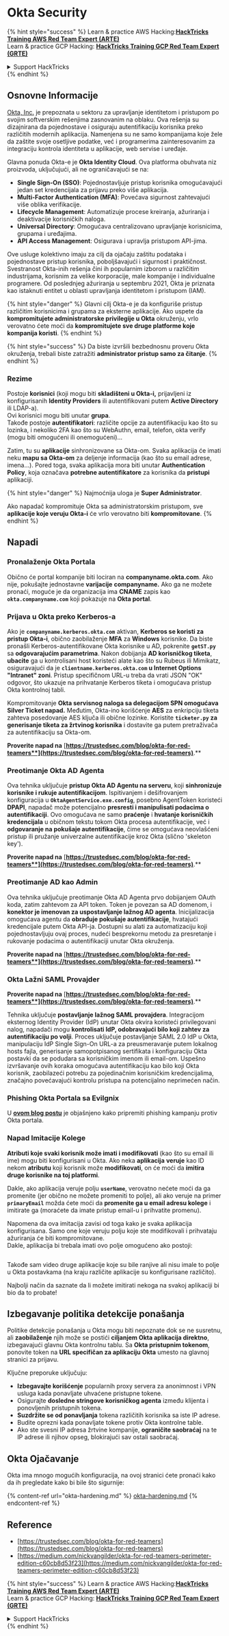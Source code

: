# Okta Security

{% hint style="success" %}
Learn & practice AWS Hacking:<img src="/.gitbook/assets/image.png" alt="" data-size="line">[**HackTricks Training AWS Red Team Expert (ARTE)**](https://training.hacktricks.xyz/courses/arte)<img src="/.gitbook/assets/image.png" alt="" data-size="line">\
Learn & practice GCP Hacking: <img src="/.gitbook/assets/image (2).png" alt="" data-size="line">[**HackTricks Training GCP Red Team Expert (GRTE)**<img src="/.gitbook/assets/image (2).png" alt="" data-size="line">](https://training.hacktricks.xyz/courses/grte)

<details>

<summary>Support HackTricks</summary>

* Check the [**subscription plans**](https://github.com/sponsors/carlospolop)!
* **Join the** 💬 [**Discord group**](https://discord.gg/hRep4RUj7f) or the [**telegram group**](https://t.me/peass) or **follow** us on **Twitter** 🐦 [**@hacktricks\_live**](https://twitter.com/hacktricks\_live)**.**
* **Share hacking tricks by submitting PRs to the** [**HackTricks**](https://github.com/carlospolop/hacktricks) and [**HackTricks Cloud**](https://github.com/carlospolop/hacktricks-cloud) github repos.

</details>
{% endhint %}

## Osnovne Informacije

[Okta, Inc.](https://www.okta.com/) je prepoznata u sektoru za upravljanje identitetom i pristupom po svojim softverskim rešenjima zasnovanim na oblaku. Ova rešenja su dizajnirana da pojednostave i osiguraju autentifikaciju korisnika preko različitih modernih aplikacija. Namenjena su ne samo kompanijama koje žele da zaštite svoje osetljive podatke, već i programerima zainteresovanim za integraciju kontrola identiteta u aplikacije, web servise i uređaje.

Glavna ponuda Okta-e je **Okta Identity Cloud**. Ova platforma obuhvata niz proizvoda, uključujući, ali ne ograničavajući se na:

* **Single Sign-On (SSO)**: Pojednostavljuje pristup korisnika omogućavajući jedan set kredencijala za prijavu preko više aplikacija.
* **Multi-Factor Authentication (MFA)**: Povećava sigurnost zahtevajući više oblika verifikacije.
* **Lifecycle Management**: Automatizuje procese kreiranja, ažuriranja i deaktivacije korisničkih naloga.
* **Universal Directory**: Omogućava centralizovano upravljanje korisnicima, grupama i uređajima.
* **API Access Management**: Osigurava i upravlja pristupom API-jima.

Ove usluge kolektivno imaju za cilj da ojačaju zaštitu podataka i pojednostave pristup korisnika, poboljšavajući i sigurnost i praktičnost. Svestranost Okta-inih rešenja čini ih popularnim izborom u različitim industrijama, korisnim za velike korporacije, male kompanije i individualne programere. Od poslednjeg ažuriranja u septembru 2021, Okta je priznata kao istaknuti entitet u oblasti upravljanja identitetom i pristupom (IAM).

{% hint style="danger" %}
Glavni cilj Okta-e je da konfiguriše pristup različitim korisnicima i grupama za eksterne aplikacije. Ako uspete da **kompromitujete administratorske privilegije u Okta** okruženju, vrlo verovatno ćete moći da **kompromitujete sve druge platforme koje kompanija koristi**.
{% endhint %}

{% hint style="success" %}
Da biste izvršili bezbednosnu proveru Okta okruženja, trebali biste zatražiti **administrator pristup samo za čitanje**.
{% endhint %}

### Rezime

Postoje **korisnici** (koji mogu biti **skladišteni u Okta-i,** prijavljeni iz konfigurisanih **Identity Providers** ili autentifikovani putem **Active Directory** ili LDAP-a).\
Ovi korisnici mogu biti unutar **grupa**.\
Takođe postoje **autentifikatori**: različite opcije za autentifikaciju kao što su lozinka, i nekoliko 2FA kao što su WebAuthn, email, telefon, okta verify (mogu biti omogućeni ili onemogućeni)...

Zatim, tu su **aplikacije** sinhronizovane sa Okta-om. Svaka aplikacija će imati neku **mapu sa Okta-om** za deljenje informacija (kao što su email adrese, imena...). Pored toga, svaka aplikacija mora biti unutar **Authentication Policy**, koja označava **potrebne autentifikatore** za korisnika da **pristupi** aplikaciji.

{% hint style="danger" %}
Najmoćnija uloga je **Super Administrator**.

Ako napadač kompromituje Okta sa administratorskim pristupom, sve **aplikacije koje veruju Okta-i** će vrlo verovatno biti **kompromitovane**.
{% endhint %}

## Napadi

### Pronalaženje Okta Portala

Obično će portal kompanije biti lociran na **companyname.okta.com**. Ako nije, pokušajte jednostavne **varijacije** **companyname.** Ako ga ne možete pronaći, moguće je da organizacija ima **CNAME** zapis kao **`okta.companyname.com`** koji pokazuje na **Okta portal**.

### Prijava u Okta preko Kerberos-a

Ako je **`companyname.kerberos.okta.com`** aktivan, **Kerberos se koristi za pristup Okta-i**, obično zaobilaženje **MFA** za **Windows** korisnike. Da biste pronašli Kerberos-autentifikovane Okta korisnike u AD, pokrenite **`getST.py`** sa **odgovarajućim parametrima**. Nakon dobijanja **AD korisničkog tiketa**, **ubacite** ga u kontrolisani host koristeći alate kao što su Rubeus ili Mimikatz, osiguravajući da je **`clientname.kerberos.okta.com` u Internet Options "Intranet" zoni**. Pristup specifičnom URL-u treba da vrati JSON "OK" odgovor, što ukazuje na prihvatanje Kerberos tiketa i omogućava pristup Okta kontrolnoj tabli.

Kompromitovanje **Okta servisnog naloga sa delegacijom SPN omogućava Silver Ticket napad.** Međutim, Okta-ino korišćenje **AES** za enkripciju tiketa zahteva posedovanje AES ključa ili obične lozinke. Koristite **`ticketer.py` za generisanje tiketa za žrtvinog korisnika** i dostavite ga putem pretraživača za autentifikaciju sa Okta-om.

**Proverite napad na** [**https://trustedsec.com/blog/okta-for-red-teamers**](https://trustedsec.com/blog/okta-for-red-teamers)**.**

### Preotimanje Okta AD Agenta

Ova tehnika uključuje **pristup Okta AD Agentu na serveru**, koji **sinhronizuje korisnike i rukuje autentifikacijom**. Ispitivanjem i dešifrovanjem konfiguracija u **`OktaAgentService.exe.config`**, posebno AgentToken koristeći **DPAPI**, napadač može potencijalno **presresti i manipulisati podacima o autentifikaciji**. Ovo omogućava ne samo **praćenje** i **hvatanje korisničkih kredencijala** u običnom tekstu tokom Okta procesa autentifikacije, već i **odgovaranje na pokušaje autentifikacije**, čime se omogućava neovlašćeni pristup ili pružanje univerzalne autentifikacije kroz Okta (slično 'skeleton key').

**Proverite napad na** [**https://trustedsec.com/blog/okta-for-red-teamers**](https://trustedsec.com/blog/okta-for-red-teamers)**.**

### Preotimanje AD kao Admin

Ova tehnika uključuje preotimanje Okta AD Agenta prvo dobijanjem OAuth koda, zatim zahtevom za API token. Token je povezan sa AD domenom, i **konektor je imenovan za uspostavljanje lažnog AD agenta**. Inicijalizacija omogućava agentu da **obrađuje pokušaje autentifikacije**, hvatajući kredencijale putem Okta API-ja. Dostupni su alati za automatizaciju koji pojednostavljuju ovaj proces, nudeći besprekornu metodu za presretanje i rukovanje podacima o autentifikaciji unutar Okta okruženja.

**Proverite napad na** [**https://trustedsec.com/blog/okta-for-red-teamers**](https://trustedsec.com/blog/okta-for-red-teamers)**.**

### Okta Lažni SAML Provajder

**Proverite napad na** [**https://trustedsec.com/blog/okta-for-red-teamers**](https://trustedsec.com/blog/okta-for-red-teamers)**.**

Tehnika uključuje **postavljanje lažnog SAML provajdera**. Integracijom eksternog Identity Provider (IdP) unutar Okta okvira koristeći privilegovani nalog, napadači mogu **kontrolisati IdP, odobravajući bilo koji zahtev za autentifikaciju po volji**. Proces uključuje postavljanje SAML 2.0 IdP u Okta, manipulaciju IdP Single Sign-On URL-a za preusmeravanje putem lokalnog hosts fajla, generisanje samopotpisanog sertifikata i konfiguraciju Okta postavki da se podudara sa korisničkim imenom ili email-om. Uspešno izvršavanje ovih koraka omogućava autentifikaciju kao bilo koji Okta korisnik, zaobilazeći potrebu za pojedinačnim korisničkim kredencijalima, značajno povećavajući kontrolu pristupa na potencijalno neprimećen način.

### Phishing Okta Portala sa Evilgnix

U [**ovom blog postu**](https://medium.com/nickvangilder/okta-for-red-teamers-perimeter-edition-c60cb8d53f23) je objašnjeno kako pripremiti phishing kampanju protiv Okta portala.

### Napad Imitacije Kolege

**Atributi koje svaki korisnik može imati i modifikovati** (kao što su email ili ime) mogu biti konfigurisani u Okta. Ako neka **aplikacija** **veruje** kao ID nekom **atributu** koji korisnik može **modifikovati**, on će moći da **imitira druge korisnike na toj platformi**.

Dakle, ako aplikacija veruje polju **`userName`**, verovatno nećete moći da ga promenite (jer obično ne možete promeniti to polje), ali ako veruje na primer **`primaryEmail`** možda ćete moći da **promenite ga u email adresu kolege** i imitirate ga (moraćete da imate pristup email-u i prihvatite promenu).

Napomena da ova imitacija zavisi od toga kako je svaka aplikacija konfigurisana. Samo one koje veruju polju koje ste modifikovali i prihvataju ažuriranja će biti kompromitovane.\
Dakle, aplikacija bi trebala imati ovo polje omogućeno ako postoji:

<figure><img src="../../.gitbook/assets/image (175).png" alt=""><figcaption></figcaption></figure>

Takođe sam video druge aplikacije koje su bile ranjive ali nisu imale to polje u Okta postavkama (na kraju različite aplikacije su konfigurisane različito).

Najbolji način da saznate da li možete imitirati nekoga na svakoj aplikaciji bi bio da to probate!

## Izbegavanje politika detekcije ponašanja <a href="#id-9fde" id="id-9fde"></a>

Politike detekcije ponašanja u Okta mogu biti nepoznate dok se ne susretnu, ali **zaobilaženje** njih može se postići **ciljanjem Okta aplikacija direktno**, izbegavajući glavnu Okta kontrolnu tablu. Sa **Okta pristupnim tokenom**, ponovite token na **URL specifičan za aplikaciju Okta** umesto na glavnoj stranici za prijavu.

Ključne preporuke uključuju:

* **Izbegavajte korišćenje** popularnih proxy servera za anonimnost i VPN usluga kada ponavljate uhvaćene pristupne tokene.
* Osigurajte **dosledne stringove korisničkog agenta** između klijenta i ponovljenih pristupnih tokena.
* **Suzdržite se od ponavljanja** tokena različitih korisnika sa iste IP adrese.
* Budite oprezni kada ponavljate tokene protiv Okta kontrolne table.
* Ako ste svesni IP adresa žrtvine kompanije, **ograničite saobraćaj** na te IP adrese ili njihov opseg, blokirajući sav ostali saobraćaj.

## Okta Ojačavanje

Okta ima mnogo mogućih konfiguracija, na ovoj stranici ćete pronaći kako da ih pregledate kako bi bile što sigurnije:

{% content-ref url="okta-hardening.md" %}
[okta-hardening.md](okta-hardening.md)
{% endcontent-ref %}

## Reference

* [https://trustedsec.com/blog/okta-for-red-teamers](https://trustedsec.com/blog/okta-for-red-teamers)
* [https://medium.com/nickvangilder/okta-for-red-teamers-perimeter-edition-c60cb8d53f23](https://medium.com/nickvangilder/okta-for-red-teamers-perimeter-edition-c60cb8d53f23)

{% hint style="success" %}
Learn & practice AWS Hacking:<img src="/.gitbook/assets/image.png" alt="" data-size="line">[**HackTricks Training AWS Red Team Expert (ARTE)**](https://training.hacktricks.xyz/courses/arte)<img src="/.gitbook/assets/image.png" alt="" data-size="line">\
Learn & practice GCP Hacking: <img src="/.gitbook/assets/image (2).png" alt="" data-size="line">[**HackTricks Training GCP Red Team Expert (GRTE)**<img src="/.gitbook/assets/image (2).png" alt="" data-size="line">](https://training.hacktricks.xyz/courses/grte)

<details>

<summary>Support HackTricks</summary>

* Check the [**subscription plans**](https://github.com/sponsors/carlospolop)!
* **Join the** 💬 [**Discord group**](https://discord.gg/hRep4RUj7f) or the [**telegram group**](https://t.me/peass) or **follow** us on **Twitter** 🐦 [**@hacktricks\_live**](https://twitter.com/hacktricks\_live)**.**
* **Share hacking tricks by submitting PRs to the** [**HackTricks**](https://github.com/carlospolop/hacktricks) and [**HackTricks Cloud**](https://github.com/carlospolop/hacktricks-cloud) github repos.

</details>
{% endhint %}
